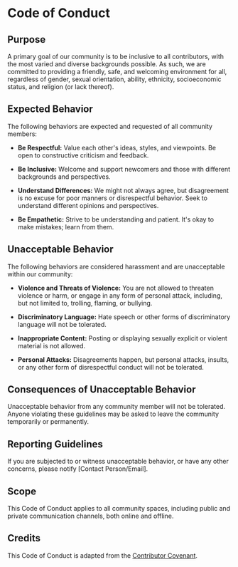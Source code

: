 # Code of Conduct

## Purpose

A primary goal of our community is to be inclusive to all contributors, with the most varied and diverse backgrounds possible. As such, we are committed to providing a friendly, safe, and welcoming environment for all, regardless of gender, sexual orientation, ability, ethnicity, socioeconomic status, and religion (or lack thereof).

## Expected Behavior

The following behaviors are expected and requested of all community members:

- **Be Respectful:** Value each other's ideas, styles, and viewpoints. Be open to constructive criticism and feedback.
  
- **Be Inclusive:** Welcome and support newcomers and those with different backgrounds and perspectives.

- **Understand Differences:** We might not always agree, but disagreement is no excuse for poor manners or disrespectful behavior. Seek to understand different opinions and perspectives.

- **Be Empathetic:** Strive to be understanding and patient. It's okay to make mistakes; learn from them.

## Unacceptable Behavior

The following behaviors are considered harassment and are unacceptable within our community:

- **Violence and Threats of Violence:** You are not allowed to threaten violence or harm, or engage in any form of personal attack, including, but not limited to, trolling, flaming, or bullying.

- **Discriminatory Language:** Hate speech or other forms of discriminatory language will not be tolerated.

- **Inappropriate Content:** Posting or displaying sexually explicit or violent material is not allowed.

- **Personal Attacks:** Disagreements happen, but personal attacks, insults, or any other form of disrespectful conduct will not be tolerated.

## Consequences of Unacceptable Behavior

Unacceptable behavior from any community member will not be tolerated. Anyone violating these guidelines may be asked to leave the community temporarily or permanently.

## Reporting Guidelines

If you are subjected to or witness unacceptable behavior, or have any other concerns, please notify [Contact Person/Email].

## Scope

This Code of Conduct applies to all community spaces, including public and private communication channels, both online and offline.

## Credits

This Code of Conduct is adapted from the [Contributor Covenant](https://www.contributor-covenant.org/version/2/0/code_of_conduct.html).
